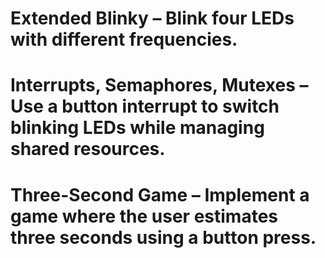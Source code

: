 # Extended Blinky – Blink four LEDs with different frequencies.

# Interrupts, Semaphores, Mutexes – Use a button interrupt to switch blinking LEDs while managing shared resources.

# Three-Second Game – Implement a game where the user estimates three seconds using a button press.
